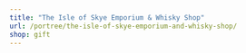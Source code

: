 ```yaml
---
title: "The Isle of Skye Emporium & Whisky Shop"
url: /portree/the-isle-of-skye-emporium-and-whisky-shop/
shop: gift
---
```

